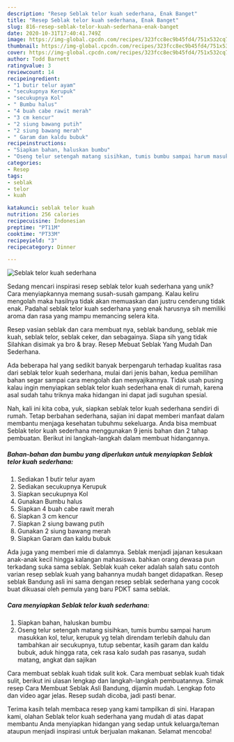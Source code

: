 ```yaml
---
description: "Resep Seblak telor kuah sederhana, Enak Banget"
title: "Resep Seblak telor kuah sederhana, Enak Banget"
slug: 816-resep-seblak-telor-kuah-sederhana-enak-banget
date: 2020-10-31T17:40:41.749Z
image: https://img-global.cpcdn.com/recipes/323fcc8ec9b45fd4/751x532cq70/seblak-telor-kuah-sederhana-foto-resep-utama.jpg
thumbnail: https://img-global.cpcdn.com/recipes/323fcc8ec9b45fd4/751x532cq70/seblak-telor-kuah-sederhana-foto-resep-utama.jpg
cover: https://img-global.cpcdn.com/recipes/323fcc8ec9b45fd4/751x532cq70/seblak-telor-kuah-sederhana-foto-resep-utama.jpg
author: Todd Barnett
ratingvalue: 3
reviewcount: 14
recipeingredient:
- "1 butir telur ayam"
- "secukupnya Kerupuk"
- "secukupnya Kol"
- " Bumbu halus"
- "4 buah cabe rawit merah"
- "3 cm kencur"
- "2 siung bawang putih"
- "2 siung bawang merah"
- " Garam dan kaldu bubuk"
recipeinstructions:
- "Siapkan bahan, haluskan bumbu"
- "Oseng telur setengah matang sisihkan, tumis bumbu sampai harum masukkan kol, telur, kerupuk yg telah direndam terlebih dahulu dan tambahkan air secukupnya, tutup sebentar, kasih garam dan kaldu bubuk, aduk hingga rata, cek rasa kalo sudah pas rasanya, sudah matang, angkat dan sajikan"
categories:
- Resep
tags:
- seblak
- telor
- kuah

katakunci: seblak telor kuah 
nutrition: 256 calories
recipecuisine: Indonesian
preptime: "PT11M"
cooktime: "PT33M"
recipeyield: "3"
recipecategory: Dinner

---
```



![Seblak telor kuah sederhana](https://img-global.cpcdn.com/recipes/323fcc8ec9b45fd4/751x532cq70/seblak-telor-kuah-sederhana-foto-resep-utama.jpg)

Sedang mencari inspirasi resep seblak telor kuah sederhana yang unik? Cara menyiapkannya memang susah-susah gampang. Kalau keliru mengolah maka hasilnya tidak akan memuaskan dan justru cenderung tidak enak. Padahal seblak telor kuah sederhana yang enak harusnya sih memiliki aroma dan rasa yang mampu memancing selera kita.

Resep vasian seblak dan cara membuat nya, seblak bandung, seblak mie kuah, seblak telor, seblak ceker, dan sebagainya. Siapa sih yang tidak Silahkan disimak ya bro &amp; bray. Resep Mebuat Seblak Yang Mudah Dan Sederhana.

Ada beberapa hal yang sedikit banyak berpengaruh terhadap kualitas rasa dari seblak telor kuah sederhana, mulai dari jenis bahan, kedua pemilihan bahan segar sampai cara mengolah dan menyajikannya. Tidak usah pusing kalau ingin menyiapkan seblak telor kuah sederhana enak di rumah, karena asal sudah tahu triknya maka hidangan ini dapat jadi suguhan spesial.


Nah, kali ini kita coba, yuk, siapkan seblak telor kuah sederhana sendiri di rumah. Tetap berbahan sederhana, sajian ini dapat memberi manfaat dalam membantu menjaga kesehatan tubuhmu sekeluarga. Anda bisa membuat Seblak telor kuah sederhana menggunakan 9 jenis bahan dan 2 tahap pembuatan. Berikut ini langkah-langkah dalam membuat hidangannya.

<!--inarticleads1-->

##### Bahan-bahan dan bumbu yang diperlukan untuk menyiapkan Seblak telor kuah sederhana:

1. Sediakan 1 butir telur ayam
1. Sediakan secukupnya Kerupuk
1. Siapkan secukupnya Kol
1. Gunakan  Bumbu halus
1. Siapkan 4 buah cabe rawit merah
1. Siapkan 3 cm kencur
1. Siapkan 2 siung bawang putih
1. Gunakan 2 siung bawang merah
1. Siapkan  Garam dan kaldu bubuk


Ada juga yang memberi mie di dalamnya. Seblak menjadi jajanan kesukaan anak-anak kecil hingga kalangan mahasiswa. bahkan orang dewasa pun terkadang suka sama seblak. Seblak kuah ceker adalah salah satu contoh varian resep seblak kuah yang bahannya mudah banget didapatkan. Resep seblak Bandung asli ini sama dengan resep seblak sederhana yang cocok buat dikuasai oleh pemula yang baru PDKT sama seblak. 

<!--inarticleads2-->

##### Cara menyiapkan Seblak telor kuah sederhana:

1. Siapkan bahan, haluskan bumbu
1. Oseng telur setengah matang sisihkan, tumis bumbu sampai harum masukkan kol, telur, kerupuk yg telah direndam terlebih dahulu dan tambahkan air secukupnya, tutup sebentar, kasih garam dan kaldu bubuk, aduk hingga rata, cek rasa kalo sudah pas rasanya, sudah matang, angkat dan sajikan


Cara membuat seblak kuah tidak sulit kok. Cara membuat seblak kuah tidak sulit, berikut ini ulasan lengkap dan langkah-langkah pembuatannya. Simak resep Cara Membuat Seblak Asli Bandung, dijamin mudah. Lengkap foto dan video agar jelas. Resep sudah dicoba, jadi pasti benar. 

Terima kasih telah membaca resep yang kami tampilkan di sini. Harapan kami, olahan Seblak telor kuah sederhana yang mudah di atas dapat membantu Anda menyiapkan hidangan yang sedap untuk keluarga/teman ataupun menjadi inspirasi untuk berjualan makanan. Selamat mencoba!
